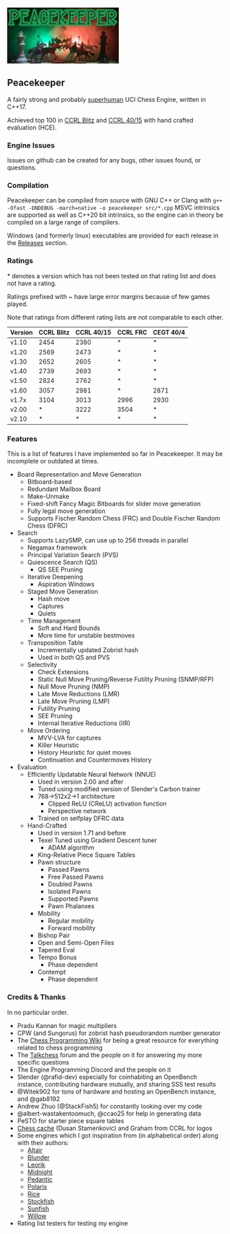 ![Logo](peacekeeper-large.jpg)

## Peacekeeper

A fairly strong and probably [superhuman](https://dokumen.tips/documents/the-level-of-play-in-ccrl-and-fide-rating-vs-fidepdfthe-level-of-play-in-ccrl-and.html) UCI Chess Engine, written in C++17.

Achieved top 100 in [CCRL Blitz](https://web.archive.org/web/20230918233014/http://ccrl.chessdom.com/ccrl/404/cgi/compare_engines.cgi?class=Single-CPU+engines&only_best_in_class=on&num_best_in_class=1&print=Rating+list&profile_step=50&profile_numbers=1&print=Results+table&print=LOS+table&table_size=100&ct_from_elo=0&ct_to_elo=10000&match_length=30&cross_tables_for_best_versions_only=1&sort_tables=by+rating&diag=0&reference_list=None&recalibrate=no) and [CCRL 40/15](https://web.archive.org/web/20230916145417/http://ccrl.chessdom.com/ccrl/4040/cgi/compare_engines.cgi?class=Single-CPU+engines&only_best_in_class=on&num_best_in_class=1&print=Rating+list&profile_step=50&profile_numbers=1&print=Results+table&print=LOS+table&table_size=100&ct_from_elo=0&ct_to_elo=10000&match_length=30&cross_tables_for_best_versions_only=1&sort_tables=by+rating&diag=0&reference_list=None&recalibrate=no) with hand crafted evaluation (HCE).

### Engine Issues

Issues on github can be created for any bugs, other issues found, or questions.

### Compilation

Peacekeeper can be compiled from source with GNU C++ or Clang with `g++ -Ofast -DNDEBUG -march=native -o peacekeeper src/*.cpp`
MSVC intrinsics are supported as well as C++20 bit intrinsics, so the engine can in theory be compiled on a large range of compilers.

Windows (and formerly linux) executables are provided for each release in the [Releases](https://github.com/Sazgr/peacekeeper/releases) section.

### Ratings

\* denotes a version which has not been tested on that rating list and does not have a rating.

Ratings prefixed with ~ have large error margins because of few games played.

Note that ratings from different rating lists are not comparable to each other.

Version | CCRL Blitz | CCRL 40/15 | CCRL FRC | CEGT 40/4 
--------|------------|------------|----------|----------
v1.10   | 2454       | 2380       | *        | *
v1.20   | 2569       | 2473       | *        | *
v1.30   | 2652       | 2605       | *        | *
v1.40   | 2739       | 2693       | *        | *
v1.50   | 2824       | 2762       | *        | *
v1.60   | 3057       | 2981       | *        | 2871
v1.7x   | 3104       | 3013       | 2996     | 2930
v2.00   | *          | 3222       | 3504     | *
v2.10   | *          | *          | *        | *

### Features

This is a list of features I have implemented so far in Peacekeeper. It may be incomplete or outdated at times.

- Board Representation and Move Generation
    - Bitboard-based
    - Redundant Mailbox Board
    - Make-Unmake
    - Fixed-shift Fancy Magic Bitboards for slider move generation
    - Fully legal move generation
    - Supports Fischer Random Chess (FRC) and Double Fischer Random Chess (DFRC)
- Search
    - Supports LazySMP, can use up to 256 threads in parallel
    - Negamax framework
    - Principal Variation Search (PVS)
    - Quiescence Search (QS)
        - QS SEE Pruning
    - Iterative Deepening
        - Aspiration Windows
    - Staged Move Generation
        - Hash move
        - Captures
        - Quiets
    - Time Management
        - Soft and Hard Bounds
        - More time for unstable bestmoves
    - Transposition Table
        - Incrementally updated Zobrist hash
        - Used in both QS and PVS
    - Selectivity
        - Check Extensions
        - Static Null Move Pruning/Reverse Futility Pruning (SNMP/RFP)
        - Null Move Pruning (NMP)
        - Late Move Reductions (LMR)
        - Late Move Pruning (LMP)
        - Futility Pruning
        - SEE Pruning
        - Internal Iterative Reductions (IIR)
    - Move Ordering
        - MVV-LVA for captures
        - Killer Heuristic
        - History Heuristic for quiet moves
        - Continuation and Countermoves History
- Evaluation
    - Efficiently Updatable Neural Network (NNUE)
        - Used in version 2.00 and after
        - Tuned using modified version of Slender's Carbon trainer
        - 768->512x2->1 architecture
            - Clipped ReLU (CReLU) activation function
            - Perspective network
        - Trained on selfplay DFRC data
    - Hand-Crafted
        - Used in version 1.71 and before
        - Texel Tuned using Gradient Descent tuner
            - ADAM algorithm
        - King-Relative Piece Square Tables
        - Pawn structure
            - Passed Pawns
            - Free Passed Pawns
            - Doubled Pawns
            - Isolated Pawns
            - Supported Pawns
            - Pawn Phalanxes
        - Mobility
            - Regular mobility
            - Forward mobility
        - Bishop Pair
        - Open and Semi-Open Files
        - Tapered Eval
        - Tempo Bonus
            - Phase dependent
        - Contempt
            - Phase dependent

### Credits & Thanks
In no particular order.

- Pradu Kannan for magic multipliers
- CPW (and Sungorus) for zobrist hash pseudorandom number generator
- The [Chess Programming Wiki](https://www.chessprogramming.org) for being a great resource for everything related to chess programming
- The [Talkchess](https://talkchess.com) forum and the people on it for answering my more specific questions
- The Engine Programming Discord and the people on it
- Slender (@rafid-dev) especially for coinhabiting an OpenBench instance, contributing hardware mutually, and sharing SSS test results
- @Witek902 for tons of hardware and hosting an OpenBench instance, and @gab8192
- Andrew Zhuo (@StackFish5) for constantly looking over my code
- @albert-wastakentoomuch, @ccao25 for help in generating data
- PeSTO for starter piece square tables
- [Chess cache](https://www.chesscache.com/ChessEngines.html) (Dusan Stamenkovic) and Graham from CCRL for logos
- Some engines which I got inspiration from (in alphabetical order) along with their authors:
    - [Altair](https://github.com/Alex2262/AltairChessEngine)
    - [Blunder](https://github.com/algerbrex/blunder)
    - [Leorik](https://github.com/lithander/Leorik)
    - [Midnight](https://github.com/archishou/MidnightChessEngine)
    - [Pedantic](https://github.com/JoAnnP38/Pedantic)
    - [Polaris](https://github.com/Ciekce/Polaris)
    - [Rice](https://github.com/rafid-dev/rice)
    - [Stockfish](https://github.com/official-stockfish/Stockfish)
    - [Sunfish](https://github.com/thomasahle/sunfish)
    - [Willow](https://github.com/Adam-Kulju/Willow)
- Rating list testers for testing my engine
